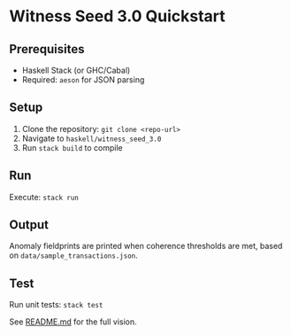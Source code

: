 # Witness Seed 3.0 Quickstart

## Prerequisites
- Haskell Stack (or GHC/Cabal)
- Required: `aeson` for JSON parsing

## Setup
1. Clone the repository: `git clone <repo-url>`
2. Navigate to `haskell/witness_seed_3.0`
3. Run `stack build` to compile

## Run
Execute: `stack run`

## Output
Anomaly fieldprints are printed when coherence thresholds are met, based on `data/sample_transactions.json`.

## Test
Run unit tests: `stack test`

See [README.md](README.md) for the full vision.